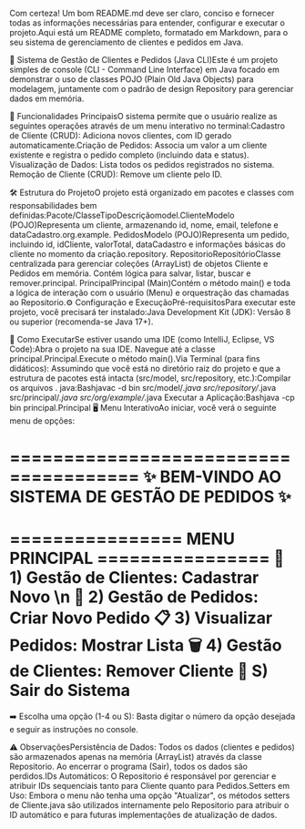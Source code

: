 Com certeza! Um bom README.md deve ser claro, conciso e fornecer todas as informações necessárias para entender,
 configurar e executar o projeto.Aqui está um README completo, formatado em Markdown, 
para o seu sistema de gerenciamento de clientes e pedidos em Java.

📂 Sistema de Gestão de Clientes e Pedidos (Java CLI)Este é um projeto simples de console
 (CLI - Command Line Interface) em Java
 focado em demonstrar o uso de classes POJO (Plain Old Java Objects) para modelagem, 
juntamente com o padrão de design Repository para gerenciar dados em memória.

🌟 Funcionalidades PrincipaisO sistema permite que o usuário realize as seguintes 
operações através de um menu interativo no terminal:Cadastro de Cliente (CRUD):
 Adiciona novos clientes, com ID gerado automaticamente.Criação de Pedidos: 
Associa um valor a um cliente existente e registra o pedido completo (incluindo data e status).
Visualização de Dados: Lista todos os pedidos registrados no sistema.
Remoção de Cliente (CRUD): Remove um cliente pelo ID.

🛠️ Estrutura do ProjetoO projeto está organizado em pacotes e classes com responsabilidades
 bem definidas:Pacote/ClasseTipoDescriçãomodel.ClienteModelo (POJO)Representa um cliente, 
armazenando id, nome, email, telefone e dataCadastro.org.example.
PedidosModelo (POJO)Representa um pedido, incluindo id, idCliente, valorTotal, dataCadastro e informações
 básicas do cliente no momento da criação.repository.
RepositorioRepositórioClasse centralizada para gerenciar coleções (ArrayList) de objetos Cliente e Pedidos em memória.
 Contém lógica para salvar, listar, buscar e remover.principal.
PrincipalPrincipal (Main)Contém o método main() e toda a lógica de interação com o usuário (Menu)
e orquestração das chamadas ao Repositorio.⚙️ Configuração e ExecuçãoPré-requisitosPara executar este projeto,
 você precisará ter instalado:Java Development Kit (JDK): Versão 8 ou superior (recomenda-se Java 17+).

🚀 Como ExecutarSe estiver usando uma IDE (como IntelliJ, Eclipse, VS Code):Abra o projeto na sua IDE.
Navegue até a classe principal.Principal.Execute o método main().Via Terminal (para fins didáticos):
Assumindo que você está no diretório raiz do projeto e que a estrutura de pacotes está intacta 
(src/model, src/repository, etc.):Compilar os arquivos .
java:Bashjavac -d bin src/model/*.java src/repository/*.java src/principal/*.java src/org/example/*.java
Executar a Aplicação:Bashjava -cp bin principal.Principal
🖥️ Menu InterativoAo iniciar, você verá o seguinte menu de opções:

======================================
✨ BEM-VINDO AO SISTEMA DE GESTÃO DE PEDIDOS ✨
======================================

================ MENU PRINCIPAL ================
 👤 1) Gestão de Clientes: Cadastrar Novo \n
 🛒 2) Gestão de Pedidos: Criar Novo Pedido
 📋 3) Visualizar Pedidos: Mostrar Lista
 🗑️ 4) Gestão de Clientes: Remover Cliente
 🚪 S) Sair do Sistema
================================================
➡️ Escolha uma opção (1-4 ou S): 
Basta digitar o número da opção desejada e seguir as instruções no console.

⚠️ ObservaçõesPersistência de Dados: Todos os dados (clientes e pedidos) 
são armazenados apenas na memória (ArrayList) através da classe Repositorio. 
Ao encerrar o programa (Sair), todos os dados são perdidos.IDs Automáticos: 
O Repositorio é responsável por gerenciar e atribuir IDs sequenciais tanto para 
Cliente quanto para Pedidos.Setters em Uso: Embora o menu não tenha uma opção "Atualizar",
 os métodos setters de Cliente.java são utilizados internamente pelo Repositorio para atribuir o ID automático
 e para futuras implementações de atualização de dados.
